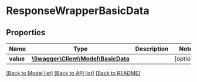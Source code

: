 # ResponseWrapperBasicData

## Properties
Name | Type | Description | Notes
------------ | ------------- | ------------- | -------------
**value** | [**\Swagger\Client\Model\BasicData**](BasicData.md) |  | [optional] 

[[Back to Model list]](../README.md#documentation-for-models) [[Back to API list]](../README.md#documentation-for-api-endpoints) [[Back to README]](../README.md)


